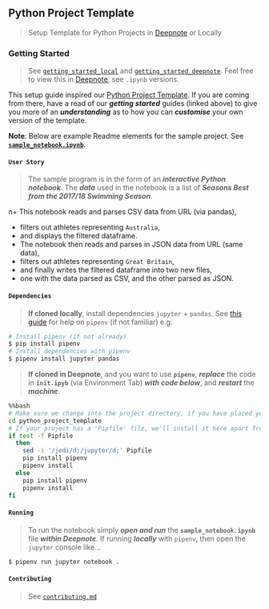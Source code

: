 ## Python Project Template

> Setup Template for Python Projects in [Deepnote](https://deepnote.com/) or Locally

### Getting Started

> See [```getting_started_local```](./getting_started_local.md) and [```getting_started_deepnote```](./getting_started_deepnote.md). Feel free to view this in [Deepnote](https://deepnote.com/project/38ed87ae-207f-4a03-bfc1-5204106200d5), see ```.ipynb``` versions.

This setup guide inspired our [Python Project Template](https://github.com/sportsdatasolutions/python_project). If you are coming from there, have a read of our ***getting started*** guides (linked above) to give you more of an ***understanding*** as to how you can ***customise*** your own version of the template.

**Note**: Below are example Readme elements for the sample project. See **[```sample_notebook.ipynb```](./sample_notebook.ipynb)**.

#### ```User Story```

> The sample program is in the form of an ***interactive Python notebook***. The ***data*** used in the notebook is a list of ***Seasons Best from the 2017/18 Swimming Season***.

n+ This notebook reads and parses CSV data from URL (via pandas),
+ filters out athletes representing ```Australia```,
+ and displays the filtered dataframe.
+ The notebook then reads and parses in JSON data from URL (same data),
+ filters out athletes representing ```Great Britain```,
+ and finally writes the filtered dataframe into two new files,
+ one with the data parsed as CSV, and the other parsed as JSON.

#### ```Dependencies```

> **If cloned locally**, install dependencies ```jupyter``` + ```pandas```. See [this guide](https://realpython.com/pipenv-guide/) for help on ```pipenv``` (if not familiar) e.g.

```bash
# Install pipenv (if not already)
$ pip install pipenv
# Install dependencies with pipenv
$ pipenv install jupyter pandas
```

> **If cloned in Deepnote**, and you want to use **```pipenv```**, ***replace*** the code in **```init.ipyb```** (via Environment Tab) ***with code below***, and ***restart*** the ***machine***.

```bash
%%bash
# Make sure we change into the project directory, if you have placed your project in the deepnote root directory comment out the line below.
cd python_project_template
# If your project has a 'Pipfile' file, we'll install it here apart from blacklisted packages that interfere with Deepnote (see above).
if test -f Pipfile
  then
    sed -i '/jedi/d;/jupyter/d;' Pipfile
    pip install pipenv
    pipenv install
  else
    pip install pipenv
    pipenv install
fi
```

#### ```Running```

> To run the notebook simply ***open and run*** the **```sample_notebook.ipynb```** file ***within Deepnote***. If running ***locally*** with ```pipenv```, then open the ```jupyter``` console like...

```bash
$ pipenv run jupyter notebook .
```

#### ```Contributing```

> See [```contributing.md```](./contributing.md)

